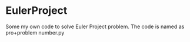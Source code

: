 # EulerProject
Some my own code to solve Euler Project problem.
The code is named as pro+problem number.py
